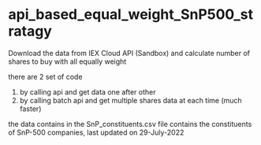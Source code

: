 # api_based_equal_weight_SnP500_stratagy
Download the data from IEX Cloud API (Sandbox) and calculate number of shares to buy with all equally weight

there are 2 set of code
1) by calling api and get data one after other
2) by calling batch api and get multiple shares data at each time (much faster)


the data contains in the SnP_constituents.csv file contains the constituents of SnP-500 companies, last updated on 29-July-2022
